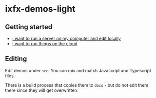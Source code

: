 # ixfx-demos-light

## Getting started

* [I want to run a server on my computer and edit locally](./local-machine.md)
* [I want to run things on the cloud](./remote-machine.md)

## Editing

Edit demos under `src`. You can mix and match Javascript and Typescript files.

There is a build process that copies them to `docs` - but do not edit them there since they will get overwritten.
